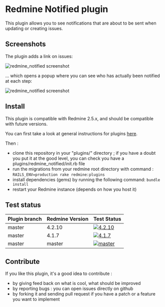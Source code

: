 Redmine Notified plugin
=======================

This plugin allows you to see notifications that are about to be sent when updating or creating issues.

Screenshots
-----------

The plugin adds a link on issues:

![redmine_notified screenshot](http://jbbarth.com/screenshots/redmine_notified_1.png)

... which opens a popup where you can see who has actually been notified at each step:

![redmine_notified screenshot](http://jbbarth.com/screenshots/redmine_notified_2.png)

Install
-------

This plugin is compatible with Redmine 2.5.x, and should be compatible with future versions.

You can first take a look at general instructions for plugins [here](http://www.redmine.org/wiki/redmine/Plugins).

Then :
* clone this repository in your "plugins/" directory ; if you have a doubt you put it at the good level, you can check you have a plugins/redmine_notified/init.rb file
* run the migrations from your redmine root directory with command : `RAILS_ENV=production rake redmine:plugins`
* install dependencies (gems) by running the following command: `bundle install`
* restart your Redmine instance (depends on how you host it)

Test status
------------

|Plugin branch| Redmine Version   | Test Status      |
|-------------|-------------------|------------------|
|master       | 4.2.10            | [![4.2.10][1]][5]|
|master       | 4.1.7             | [![4.1.7][2]][5] |
|master       | master            | [![master][4]][5]|

[1]: https://github.com/jbbarth/redmine_notified/actions/workflows/4_2_10.yml/badge.svg
[2]: https://github.com/jbbarth/redmine_notified/actions/workflows/4_1_7.yml/badge.svg
[4]: https://github.com/jbbarth/redmine_notified/actions/workflows/master.yml/badge.svg
[5]: https://github.com/jbbarth/redmine_notified/actions

Contribute
----------

If you like this plugin, it's a good idea to contribute :
* by giving feed back on what is cool, what should be improved
* by reporting bugs : you can open issues directly on github
* by forking it and sending pull request if you have a patch or a feature you want to implement
